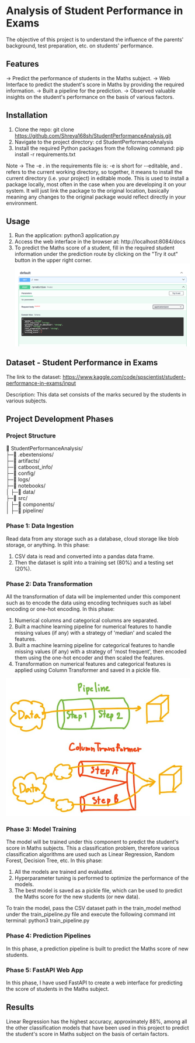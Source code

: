 # Analysis of Student Performance in Exams
The objective of this project is to understand the influence of the parents' background, test preparation, etc. on students' performance.

## Features
-> Predict the performance of students in the Maths subject.
-> Web Interface to predict the student's score in Maths by providing the required information.
-> Built a pipeline for the prediction.
-> Observed valuable insights on the student's performance on the basis of various factors.

## Installation
1. Clone the repo: 
git clone https://github.com/Shreya168sh/StudentPerformanceAnalysis.git
2. Navigate to the project directory: 
cd StudentPerformanceAnalysis
3. Install the required Python packages from the following command: 
   pip install -r requirements.txt

Note -> The -e . in the requirements file is:
-e is short for --editable, and . refers to the current working directory, so together, it means to install the current directory (i.e. your project) in editable mode.
This is used to install a package locally, most often in the case when you are developing it on your system. It will just link the package to the original location, basically meaning any changes to the original package would reflect directly in your environment.

## Usage
1. Run the application: python3 application.py
2. Access the web interface in the browser at:
http://localhost:8084/docs
3. To predict the Maths score of a student, fill in the required student information under the prediction route by clicking on the "Try it out" button in the upper right corner.
![Web Interface](<images/Screenshot from 2023-11-04 13-32-17.png>)

## Dataset - Student Performance in Exams
The link to the dataset: https://www.kaggle.com/code/spscientist/student-performance-in-exams/input

Description: 
This data set consists of the marks secured by the students in various subjects.

## Project Development Phases
### Project Structure
📁 StudentPerformanceAnalysis/    
├─📁 .ebextensions/    
├─📁 artifacts/    
├─📁 catboost_info/    
├─📁 config/    
├─📁 logs/    
├─📁 notebooks/    
│ ├─📁 data/        
├─📁 src/  
│ ├─📁 components/    
│ ├─📁 pipeline/    

### Phase 1: Data Ingestion
Read data from any storage such as a database, cloud storage like blob storage, or anything.
In this phase:
1. CSV data is read and converted into a pandas data frame.
2. Then the dataset is split into a training set (80%) and a testing set (20%).

### Phase 2: Data Transformation
All the transformation of data will be implemented under this component such as to encode the data using encoding techniques such as label encoding or one-hot encoding.
In this phase:
1. Numerical columns and categorical columns are separated.
2. Built a machine learning pipeline for numerical features to handle missing values (if any) with a strategy of 'median' and scaled the features.
3. Built a machine learning pipeline for categorical features to handle missing values (if any) with a strategy of 'most frequent', then encoded them using the one-hot encoder and then scaled the features.
4. Transformation on numerical features and categorical features is applied using Column Transformer and saved in a pickle file.

![Difference between machine learning pipeline and column transformer](images/image.png)

### Phase 3: Model Training
The model will be trained under this component to predict the student's score in Maths subjects.
This a classification problem, therefore various classification algorithms are used such as Linear Regression, Random Forest, Decision Tree, etc.
In this phase:
1. All the models are trained and evaluated.
2. Hyperparameter tuning is performed to optimize the performance of the models.
3. The best model is saved as a pickle file, which can be used to predict the Maths score for the new students (or new data).

To train the model, pass the CSV dataset path in the train_model method under the train_pipeline.py file and execute the following command int terminal:
python3 train_pipeline.py

### Phase 4: Prediction Pipelines
In this phase, a prediction pipeline is built to predict the Maths score of new students.

### Phase 5: FastAPI Web App
In this phase, I have used FastAPI to create a web interface for predicting the score of students in the Maths subject.

## Results
Linear Regression has the highest accuracy, approximately 88%, among all the other classification models that have been used in this project to predict the student's score in Maths subject on the basis of certain factors.
